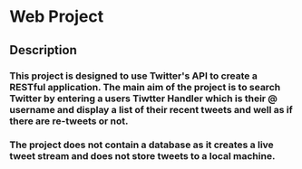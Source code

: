 # Web Project 

## Description 

### This project is designed to use Twitter's API to create a RESTful application. The main aim of the project is to search Twitter by entering a users Tiwtter Handler which is their @ username and display a list of their recent tweets and well as if there are re-tweets or not. 
### The project does not contain a database as it creates a live tweet stream and does not store tweets to a local machine. 
